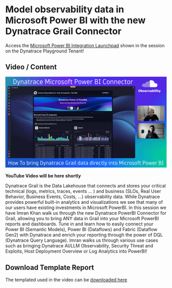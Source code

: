 # Model observability data in Microsoft Power BI with the new Dynatrace Grail Connector

Access the [Microsoft Power BI Integration Launchpad](https://wkf10640.apps.dynatrace.com/ui/apps/dynatrace.launcher/launchpad/76694a05-e785-4166-9c08-8de369fcb750) shown in the session on the Dynatrace Playground Tenant!

## Video / Content

![](obslab_tipstricks_powerbiconnector_animated.gif)

 **YouTube Video will be here shortly**

Dynatrace Grail is the Data Lakehouse that connects and stores your critical technical (logs, metrics, traces, events ... ) and business (SLOs, Real User Behavior, Business Events, Costs, ...) observability data.
While Dynatrace provides powerful built-in analytics and visualizations we see that many of our users have existing investments in Microsoft PowerBI.
In this session we have Imran Khan walk us through the new Dynatrace PowerBI Connector for Grail, allowing you to bring ANY data in Grail into your Microsoft PowerBI reports and dashboards. Tune in and learn how to easily connect your Power BI (Semantic Models), Power BI (Dataflows) and Fabric (Dataflow Gen2) with Dynatrace and enrich your reporting through the power of DQL (Dynatrace Query Language). Imran walks us through various use cases such as bringing Dynatrace AI/LLM Observability, Security Threat and Exploits, Host Deployment Overview or Log Analytics into PowerBI!

## Download Template Report

The templated used in the video can be [downloaded here](Dynatrace%20Grail%20Connector_Sample_Playground-Tenant_Report_05062025.pbit)


